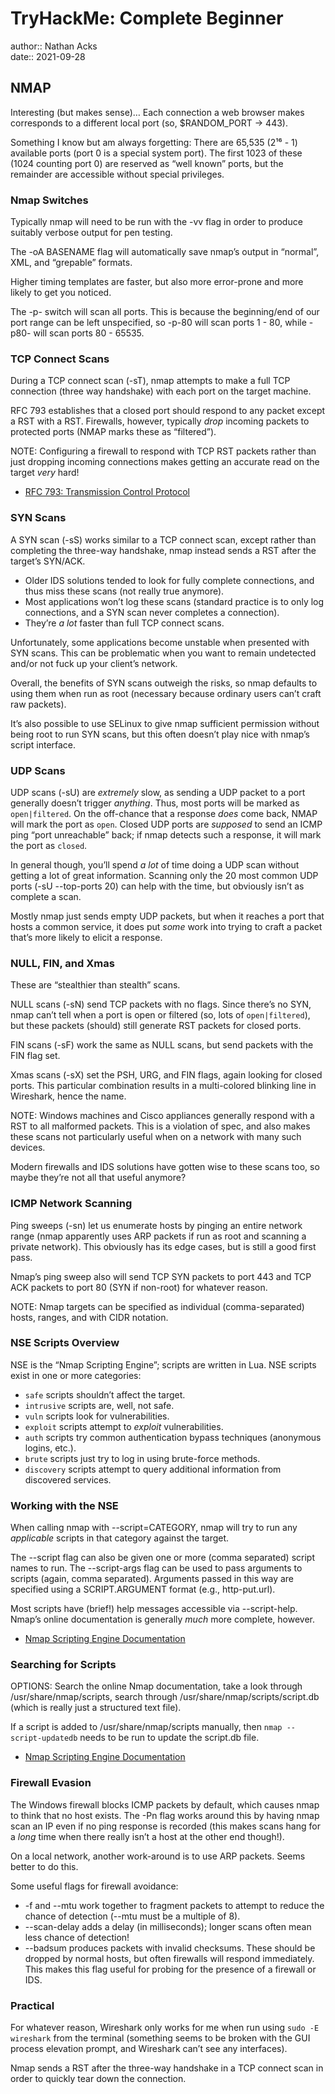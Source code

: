 # TryHackMe: Complete Beginner

author:: Nathan Acks  
date:: 2021-09-28

## NMAP

Interesting (but makes sense)… Each connection a web browser makes corresponds to a different local port (so, $RANDOM_PORT → 443).

Something I know but am always forgetting: There are 65,535 (2¹⁶ - 1) available ports (port 0 is a special system port). The first 1023 of these (1024 counting port 0) are reserved as “well known” ports, but the remainder are accessible without special privileges.

### Nmap Switches

Typically nmap will need to be run with the -vv flag in order to produce suitably verbose output for pen testing.

The -oA BASENAME flag will automatically save nmap’s output in “normal”, XML, and “grepable” formats.

Higher timing templates are faster, but also more error-prone and more likely to get you noticed.

The -p- switch will scan all ports. This is because the beginning/end of our port range can be left unspecified, so -p-80 will scan ports 1 - 80, while -p80- will scan ports 80 - 65535.

### TCP Connect Scans

During a TCP connect scan (-sT), nmap attempts to make a full TCP connection (three way handshake) with each port on the target machine.

RFC 793 establishes that a closed port should respond to any packet except a RST with a RST. Firewalls, however, typically *drop* incoming packets to protected ports (NMAP marks these as “filtered”).

NOTE: Configuring a firewall to respond with TCP RST packets rather than just dropping incoming connections makes getting an accurate read on the target *very* hard!

* [RFC 793: Transmission Control Protocol](https://tools.ietf.org/html/rfc793)

### SYN Scans

A SYN scan (-sS) works similar to a TCP connect scan, except rather than completing the three-way handshake, nmap instead sends a RST after the target’s SYN/ACK.

* Older IDS solutions tended to look for fully complete connections, and thus miss these scans (not really true anymore).
* Most applications won’t log these scans (standard practice is to only log connections, and a SYN scan never completes a connection).
* They’re *a lot* faster than full TCP connect scans.

Unfortunately, some applications become unstable when presented with SYN scans. This can be problematic when you want to remain undetected and/or not fuck up your client’s network.

Overall, the benefits of SYN scans outweigh the risks, so nmap defaults to using them when run as root (necessary because ordinary users can’t craft raw packets).

It’s also possible to use SELinux to give nmap sufficient permission without being root to run SYN scans, but this often doesn’t play nice with nmap’s script interface.

### UDP Scans

UDP scans (-sU) are *extremely* slow, as sending a UDP packet to a port generally doesn’t trigger *anything*. Thus, most ports will be marked as `open|filtered`. On the off-chance that a response *does* come back, NMAP will mark the port as `open`. Closed UDP ports are *supposed* to send an ICMP ping “port unreachable” back; if nmap detects such a response, it will mark the port as `closed`.

In general though, you’ll spend *a lot* of time doing a UDP scan without getting a lot of great information. Scanning only the 20 most common UDP ports (-sU --top-ports 20) can help with the time, but obviously isn’t as complete a scan.

Mostly nmap just sends empty UDP packets, but when it reaches a port that hosts a common service, it does put *some* work into trying to craft a packet that’s more likely to elicit a response.

### NULL, FIN, and Xmas

These are “stealthier than stealth” scans.

NULL scans (-sN) send TCP packets with no flags. Since there’s no SYN, nmap can’t tell when a port is open or filtered (so, lots of `open|filtered`), but these packets (should) still generate RST packets for closed ports.

FIN scans (-sF) work the same as NULL scans, but send packets with the FIN flag set.

Xmas scans (-sX) set the PSH, URG, and FIN flags, again looking for closed ports. This particular combination results in a multi-colored blinking line in Wireshark, hence the name.

NOTE: Windows machines and Cisco appliances generally respond with a RST to all malformed packets. This is a violation of spec, and also makes these scans not particularly useful when on a network with many such devices.

Modern firewalls and IDS solutions have gotten wise to these scans too, so maybe they’re not all that useful anymore?

### ICMP Network Scanning

Ping sweeps (-sn) let us enumerate hosts by pinging an entire network range (nmap apparently uses ARP packets if run as root and scanning a private network). This obviously has its edge cases, but is still a good first pass.

Nmap’s ping sweep also will send TCP SYN packets to port 443 and TCP ACK packets to port 80 (SYN if non-root) for whatever reason.

NOTE: Nmap targets can be specified as individual (comma-separated) hosts, ranges, and with CIDR notation.

### NSE Scripts Overview

NSE is the “Nmap Scripting Engine”; scripts are written in Lua. NSE scripts exist in one or more categories:

* `safe` scripts shouldn’t affect the target.
* `intrusive` scripts are, well, not safe.
* `vuln` scripts look for vulnerabilities.
* `exploit` scripts attempt to *exploit* vulnerabilities.
* `auth` scripts try common authentication bypass techniques (anonymous logins, etc.).
* `brute` scripts just try to log in using brute-force methods.
* `discovery` scripts attempt to query additional information from discovered services.

### Working with the NSE

When calling nmap with --script=CATEGORY, nmap will try to run any *applicable* scripts in that category against the target.

The --script flag can also be given one or more (comma separated) script names to run. The --script-args flag can be used to pass arguments to scripts (again, comma separated). Arguments passed in this way are specified using a SCRIPT.ARGUMENT format (e.g., http-put.url).

Most scripts have (brief!) help messages accessible via --script-help. Nmap’s online documentation is generally *much* more complete, however.

* [Nmap Scripting Engine Documentation](https://nmap.org/nsedoc/)

### Searching for Scripts

OPTIONS: Search the online Nmap documentation, take a look through /usr/share/nmap/scripts, search through /usr/share/nmap/scripts/script.db (which is really just a structured text file).

If a script is added to /usr/share/nmap/scripts manually, then `nmap --script-updatedb` needs to be run to update the script.db file.

* [Nmap Scripting Engine Documentation](https://nmap.org/nsedoc/)

### Firewall Evasion

The Windows firewall blocks ICMP packets by default, which causes nmap to think that no host exists. The -Pn flag works around this by having nmap scan an IP even if no ping response is recorded (this makes scans hang for a *long* time when there really isn’t a host at the other end though!).

On a local network, another work-around is to use ARP packets. Seems better to do this.

Some useful flags for firewall avoidance:

* -f and --mtu work together to fragment packets to attempt to reduce the chance of detection (--mtu must be a multiple of 8).
* --scan-delay adds a delay (in milliseconds); longer scans often mean less chance of detection!
* --badsum produces packets with invalid checksums. These should be dropped by normal hosts, but often firewalls will respond immediately. This makes this flag useful for probing for the presence of a firewall or IDS.

### Practical

For whatever reason, Wireshark only works for me when run using `sudo -E wireshark` from the terminal (something seems to be broken with the GUI process elevation prompt, and Wireshark can’t see any interfaces).

Nmap sends a RST after the three-way handshake in a TCP connect scan in order to quickly tear down the connection.
